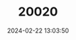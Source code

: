 ---
title: "20020"
category: "Sciurus richmondi"
draft: false
date: 2024-02-22 13:03:50
languages:
  English: ["Richmond's Squirrel"]
---